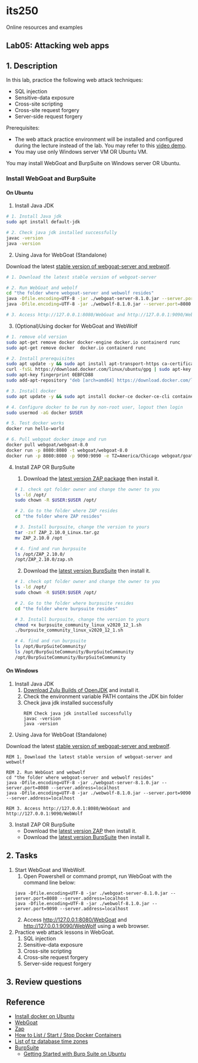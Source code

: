 # its250
Online resources and examples

## Lab05: Attacking web apps

## 1. Description
In this lab, practice the following web attack techniques:

* SQL injection
* Sensitive-data exposure
* Cross-site scripting
* Cross-site request forgery
* Server-side request forgery

Prerequisites: 

* The web attack practice environment will be installed and configured during the lecture instead of the lab. You may refer to this [video demo]().
* You may use only Windows server VM OR Ubuntu VM.

You may install WebGoat and BurpSuite on Windows server OR Ubuntu.

### Install WebGoat and BurpSuite
#### On Ubuntu
1. Install Java JDK
```bash
# 1. Install Java jdk
sudo apt install default-jdk

# 2. Check java jdk installed successfully
javac -version
java -version
```

2. Using Java for WebGoat (Standalone)

Download the latest [stable version of webgoat-server and webwolf](https://github.com/WebGoat/WebGoat/releases).

```bash
# 1. Download the latest stable version of webgoat-server

# 2. Run WebGoat and webolf
cd "the folder where webgoat-server and webwolf resides"
java -Dfile.encoding=UTF-8 -jar ./webgoat-server-8.1.0.jar --server.port=8080 --server.address=localhost
java -Dfile.encoding=UTF-8 -jar ./webwolf-8.1.0.jar --server.port=8080 --server.address=localhost

# 3. Access http://127.0.0.1:8080/WebGoat and http://127.0.0.1:9090/WebWolf
```

3. (Optional)Using docker for WebGoat and WebWolf
```bash
# 1. remove old version
sudo apt-get remove docker docker-engine docker.io containerd runc
sudo apt-get remove docker  docker.io containerd runc

# 2. Install prerequisites
sudo apt update -y && sudo apt install apt-transport-https ca-certificates curl gnupg-agent software-properties-common 
curl -fsSL https://download.docker.com/linux/ubuntu/gpg | sudo apt-key add -
sudo apt-key fingerprint 0EBFCD88
sudo add-apt-repository "deb [arch=amd64] https://download.docker.com/linux/ubuntu $(lsb_release -cs) stable"

# 3. Install docker
sudo apt update -y && sudo apt install docker-ce docker-ce-cli containerd.io

# 4. Configure docker to be run by non-root user, logout then login
sudo usermod -aG docker $USER

# 5. Test docker works
docker run hello-world

# 6. Pull webgoat docker image and run
docker pull webgoat/webgoat-8.0
docker run -p 8080:8080 -t webgoat/webgoat-8.0
docker run -p 8080:8080 -p 9090:9090 -e TZ=America/Chicago webgoat/goatandwolf
```

4. Install ZAP OR BurpSuite
   1. Download the [latest version ZAP package](https://www.zaproxy.org/) then install it.

   ```bash
   # 1. check opt folder owner and change the owner to you
   ls -ld /opt/
   sudo chown -R $USER:$USER /opt/

   # 2. Go to the folder where ZAP resides
   cd "the folder where ZAP resides"

   # 3. Install burpsuite, change the version to yours
   tar -zxf ZAP_2.10.0_Linux.tar.gz 
   mv ZAP_2.10.0 /opt 

   # 4. find and run burpsuite
   ls /opt/ZAP_2.10.0/
   /opt/ZAP_2.10.0/zap.sh
   ```

   2. Download the [latest version BurpSuite](https://portswigger.net/burp/communitydownload) then install it.

   ```bash
   # 1. check opt folder owner and change the owner to you
   ls -ld /opt/
   sudo chown -R $USER:$USER /opt/

   # 2. Go to the folder where burpsuite resides
   cd "the folder where burpsuite resides"

   # 3. Install burpsuite, change the version to yours
   chmod +x burpsuite_community_linux_v2020_12_1.sh 
   ./burpsuite_community_linux_v2020_12_1.sh 

   # 4. find and run burpsuite
   ls /opt/BurpSuiteCommunity/
   ls /opt/BurpSuiteCommunity/BurpSuiteCommunity
   /opt/BurpSuiteCommunity/BurpSuiteCommunity
   ```

#### On Windows
1. Install Java JDK
   1. [Download Zulu Builds of OpenJDK](https://www.azul.com/downloads/zulu-community/?package=jdk) and install it.
   2. Check the environment variable PATH contains the JDK bin folder
   3. Check java jdk installed successfully
      ```batch
      REM Check java jdk installed successfully
      javac -version
      java -version
      ```
2. Using Java for WebGoat (Standalone)

Download the latest [stable version of webgoat-server and webwolf](https://github.com/WebGoat/WebGoat/releases).

```batch
REM 1. Download the latest stable version of webgoat-server and webwolf

REM 2. Run WebGoat and webwolf
cd "the folder where webgoat-server and webwolf resides"
java -Dfile.encoding=UTF-8 -jar ./webgoat-server-8.1.0.jar --server.port=8080 --server.address=localhost
java -Dfile.encoding=UTF-8 -jar ./webwolf-8.1.0.jar --server.port=9090 --server.address=localhost

REM 3. Access http://127.0.0.1:8080/WebGoat and  http://127.0.0.1:9090/WebWolf
```

3. Install ZAP OR BurpSuite
   * Download the [latest version ZAP](https://www.zaproxy.org/) then install it.
   * Download the [latest version BurpSuite](https://portswigger.net/burp/communitydownload) then install it.

## 2. Tasks
1. Start WebGoat and WebWolf.  
   1. Open Powershell or command prompt, run WebGoat with the command line below:
   ```batch
   java -Dfile.encoding=UTF-8 -jar ./webgoat-server-8.1.0.jar --server.port=8080 --server.address=localhost
   java -Dfile.encoding=UTF-8 -jar ./webwolf-8.1.0.jar --server.port=9090 --server.address=localhost
   ```
   2. Access http://127.0.0.1:8080/WebGoat and  http://127.0.0.1:9090/WebWolf using a web browser.
2. Practice web attack lessons in WebGoat.
   1. SQL injection
   2. Sensitive-data exposure
   3. Cross-site scripting
   4. Cross-site request forgery
   5. Server-side request forgery


## 3. Review questions

## Reference
* [Install docker on Ubuntu](https://docs.docker.com/engine/install/ubuntu/)
* [WebGoat](https://github.com/WebGoat/WebGoat)
* [Zap](https://www.zaproxy.org/)
* [How to List / Start / Stop Docker Containers](https://phoenixnap.com/kb/how-to-list-start-stop-docker-containers)
* [List of tz database time zones](https://en.wikipedia.org/wiki/List_of_tz_database_time_zones)
* [BurpSuite](https://portswigger.net/burp/communitydownload)
  * [Getting Started with Burp Suite on Ubuntu](https://medium.com/swlh/getting-started-with-burp-suite-on-ubuntu-3c1e665122a3)
